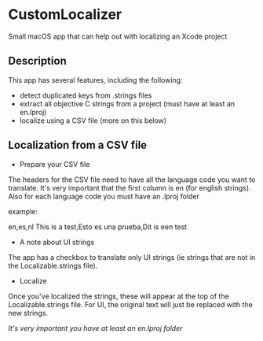 # CustomLocalizer
Small macOS app that can help out with localizing an Xcode project

## Description

This app has several features, including the following:

- detect duplicated keys from .strings files
- extract all objective C strings from a project (must have at least an en.lproj)
- localize using a CSV file (more on this below)

## Localization from a CSV file

* Prepare your CSV file

The headers for the CSV file need to have all the language code you want to translate. It's very important that the first column is en (for english strings).
Also for each language code you must have an .lproj folder

example:

en,es,nl
This is a test,Esto es una prueba,Dit is een test

* A note about UI strings

The app has a checkbox to translate only UI strings (ie strings that are not in the Localizable.strings file).

* Localize

Once you've localized the strings, these will appear at the top of the Localizable.strings file.
For UI, the original text will just be replaced with the new strings.

*It's very important you have at least an en.lproj folder*
